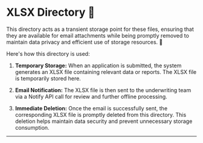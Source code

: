 # XLSX Directory :file_folder:

This directory acts as a transient storage point for these files, ensuring that they are available for email attachments while being promptly removed to maintain data privacy and efficient use of storage resources. :email:

Here's how this directory is used:

1. **Temporary Storage:** When an application is submitted, the system generates an XLSX file containing relevant data or reports. The XLSX file is temporarily stored here.

2. **Email Notification:** The XLSX file is then sent to the underwriting team via a Notify API call for review and further offline processing.

3. **Immediate Deletion:** Once the email is successfully sent, the corresponding XLSX file is promptly deleted from this directory. This deletion helps maintain data security and prevent unnecessary storage consumption.

---
